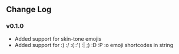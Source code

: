 ## Change Log

### v0.1.0
- Added support for skin-tone emojis
- Added support for :) :/ :( :'( :| ;) :D :P :o emoji shortcodes in string
